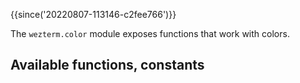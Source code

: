 {{since('20220807-113146-c2fee766')}}

The `wezterm.color` module exposes functions that work with colors.

## Available functions, constants


